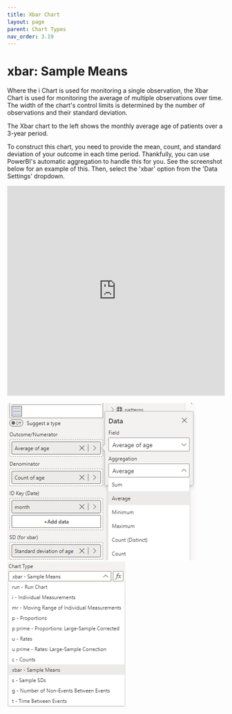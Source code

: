 ```yaml
---
title: Xbar Chart
layout: page
parent: Chart Types
nav_order: 3.19
---
```


# xbar: Sample Means
Where the i Chart is used for monitoring a single observation, the Xbar Chart is used for monitoring the average of multiple observations over time. The width of the chart's control limits is determined by the number of observations and their standard deviation.

The Xbar chart to the left shows the monthly average age of patients over a 3-year period.

To construct this chart, you need to provide the mean, count, and standard deviation of your outcome in each time period. Thankfully, you can use PowerBI's automatic aggregation to handle this for you. See the screenshot below for an example of this. Then, select the 'xbar' option from the 'Data Settings' dropdown.

<iframe title="SPCVisualExamplesTesting" width="100%" height="486" src="https://app.powerbi.com/view?r=eyJrIjoiYjg0ZmZlYzQtM2MyMC00NDg0LWIwMWQtOThjNTE2ZjJhOGQ5IiwidCI6IjIzMjA0YzgxLTVlNzYtNDE0ZS04Y2M1LTYzMWI0ODc0ZTIwOCJ9&pageName=ReportSectionb88d4577ec6baff7a92c" frameborder="0" allowFullScreen="true"></iframe>

![xbar Chart Fields](images\xbarChartFields.png) ![xbar Chart Type](images\xbarChartType.png)